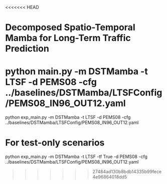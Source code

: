 <<<<<<< HEAD
# Decomposed Spatio-Temporal Mamba for Long-Term Traffic Prediction

python main.py -m DSTMamba -t LTSF -d PEMS08 -cfg ../baselines/DSTMamba/LTSFConfig/PEMS08_IN96_OUT12.yaml
=======
python exp_main.py -m DSTMamba -t LTSF -d PEMS08 -cfg ../baselines/DSTMamba/LTSFConfig/PEMS08_IN96_OUT12.yaml

# For test-only scenarios
python exp_main.py -m DSTMamba -t LTSF -tf True -d PEMS08 -cfg ../baselines/DSTMamba/LTSFConfig/PEMS08_IN96_OUT12.yaml
>>>>>>> 27484ad130b8bdb14335b99fece4e96864018dd5
